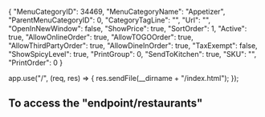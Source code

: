{
      "MenuCategoryID": 34469,
      "MenuCategoryName": "Appetizer",
      "ParentMenuCategoryID": 0,
      "CategoryTagLine": "",
      "Url": "",
      "OpenInNewWindow": false,
      "ShowPrice": true,
      "SortOrder": 1,
      "Active": true,
      "AllowOnlineOrder": true,
      "AllowTOGOOrder": true,
      "AllowThirdPartyOrder": true,
      "AllowDineInOrder": true,
      "TaxExempt": false,
      "ShowSpicyLevel": true,
      "PrintGroup": 0,
      "SendToKitchen": true,
      "SKU": "",
      "PrintOrder": 0
   }

   app.use("/", (req, res) => {
    res.sendFile(__dirname + "/index.html");
   });

## To access the "endpoint/restaurants"
